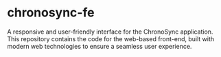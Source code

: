# chronosync-fe
A responsive and user-friendly interface for the ChronoSync application. This repository contains the code for the web-based front-end, built with modern web technologies to ensure a seamless user experience.

